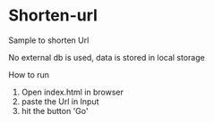 # Shorten-url
Sample to shorten Url

No external db is used, data is stored in local storage

How to run

1. Open index.html in browser
2. paste the Url in Input
3. hit the button 'Go'
